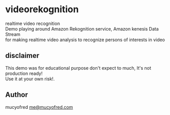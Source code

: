 # videorekognition
realtime video recognition   
Demo playing around Amazon Rekognition service, Amazon kenesis Data Stream   
for making realtime video analysis to recognize persons of interests in video


## disclaimer   
This demo was for educational purpose don't expect to much, It's not production ready!   
Use it at your own risk!.


## Author   
mucyofred me@mucyofred.com
